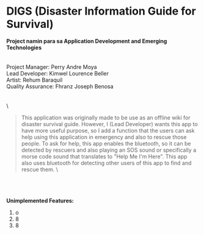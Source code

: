 # DIGS (Disaster Information Guide for Survival)
<!--- comment --->
**Project namin para sa Application Development and Emerging Technologies** \
\
\
Project Manager: Perry Andre Moya  \
Lead Developer: Kimwel Lourence Beller  \
Artist: Rehum Baraquil  \
Quality Assurance: Fhranz Joseph Benosa \
\
\
\

>This application was originally made to be use as an offline wiki for disaster survival guide. 
However, I (Lead Developer) wants this app to have more useful purpose, so I add a function that the users can ask help using this application in emergency and also to rescue those people. 
To ask for help, this app enables the bluetooth, so it can be detected by rescuers and also playing an SOS sound or specifically a morse code sound that translates to "Help Me I'm Here". 
This app also uses bluetooth for detecting other users of this app to find and rescue them. \

\
\
\
**Unimplemented Features:**
1. o
2. 8
3. 8
